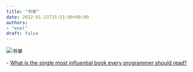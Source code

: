 ```yaml
---
title: "书单"
date: 2022-01-23T15:51:00+08:00
authors:
- "enel"
draft: false
---
```

![书单](http://www.plantuml.com/plantuml/svg/dPRTJzlM6yVl_LTO-jqXWNtyxWgX_jQzb5sWg6BIfAeNpWk9Hs97jaF5fah9U852aunDWS82D6MKR6kJjLIm9cdsnpJ7nxdQlx1ZEoniIwMSNiLwpda--NxFyvp7lcaxckLaT2EUqRAKlQWRMStICdHKYoqcBJDdn6-PQTEY7KipRBoKC1oAchQTvNHYXXgaVQnhIJ_d6ugcftA6bT3YmJDDV_GlolsKxYJmoWD_fxzFDvBlsPhMaoadQIKInd3_Uxd_Yrhc_N3Z0sgQ6SYRe7jldi5YXPgOeBr6rslKt7eDTihK10xSlPjodAnzWs6Yfhau5JTpKSsOYfaPniv5lqh478RZ15u28aE_os_Tzl_xKzsodN-GtkMtxzsZfwS7LcPcnaLBAizp2WZOyCUkTtRo7-oOAC2AM6X86iMWFzUMj35PF2i0JWHo0FjaOG77zAL4GEZz_iBTtK0FDqcqSO1dWSe6E1-2Ehkelktc3zsLyx_reSQUUruPrwsgYfp0XiWmaqGGpt4ogof1TYW6bP-WqWuHWmMYAFFWceJUcstKBGqTlTr1xUhOzLCKLXG2sloj23CRyPhFS3_Gi7W9_kmSm6BPQpJ8EaAHPKaUIUHyOkC8bNuZx355uaThv34HntgjRRXLkn9Rk3q_7y4_StFp4VZzeo_cPh-4nySVO4LaMI2emH_xaF1amyhHwFbpW0NSWATxRkaKba_-7vabSoKB4W1yGFS5kuShi5vm7st0uXvHc_kd8mBnscqE_OS86gvTzDgxuuy6m5sLpxry2TTEqNVhmO2e-TrMRQ7pDceV4pcL5KNWmF0OIqtuTAN_wsFKEWiFa-W2uA98Yie5E9mBMsMuyxZtHmDzsy4teL_uWMn6Y88yA09wrUtd3zmN9t1ptwlLlMwNT1WAaYmgyj1eOCvxs7AhJJAEBFE3mTLhdw0d1VZJ6Loh4xQNAWD5lHesS7qVbfjUinq2qS4gkIwU5IH5L4E3_OsYUxHAb2weYiG9uZLVRkMr-xf0NZQUvNbU1Q4xz-W2A_bG5002AuXoIAgKtUAbzxRPQr_0JXwMYKOp9xEIAhByGDGgRBUm7C9t18VliY88IdX8BLoYJNHwv3KFII0YBmYg70hfFrt7mw__yqkuLG_VqAD82sajk-pZx02KjSnuBkROZANfQTl9EQQbQsd9IGN8ExdeCcqQz1r_aNOh-oEkC6OcTMVIZcK2e8zclaunIvmFY5Wc_PdkX3cJaxHR_GLtfly4gtNyTFsR9eXUlXf6SOYYRYQC-E3xxoy0)

\- [What is the single most influential book every programmer should read?](https://stackoverflow.com/questions/1711/what-is-the-single-most-influential-book-every-programmer-should-read)
